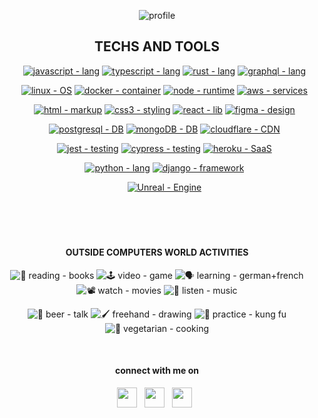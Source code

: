 <div align="center">

![profile](https://github.com/git-BR/git-BR/raw/master/icons/profileHeaderSVG.svg)

</div>

<div align="center">

## TECHS AND TOOLS

</div>

<div align="center">
  
  <ol>
  
  [![javascript - lang](https://img.shields.io/badge/javascript-lang-F7DF1E?style=for-the-badge&logo=javascript)](https://developer.mozilla.org/en-US/docs/Web/JavaScript)
  [![typescript - lang](https://img.shields.io/badge/typescript-lang-3178C6?style=for-the-badge&logo=typescript)](https://www.typescriptlang.org/)
  [![rust - lang](https://img.shields.io/badge/rust-lang-000000?style=for-the-badge&logo=rust)](https://www.rust-lang.org/)
  [![graphql - lang](https://img.shields.io/badge/graphql-lang-E10098?style=for-the-badge&logo=graphql)](https://graphql.org/)

[![linux - OS](https://img.shields.io/badge/linux-OS-FCC624?style=for-the-badge&logo=linux)](https://linuxfoundation.org/)
[![docker - container](https://img.shields.io/badge/docker-container-2496ED?style=for-the-badge&logo=docker)](https://docker.com)
[![node - runtime](https://img.shields.io/badge/node-runtime-339933?style=for-the-badge&logo=node.js)](https://docker.com)
[![aws - services](https://img.shields.io/badge/aws-services-232F3E?style=for-the-badge&logo=Amazon+AWS)](https://docker.com)

[![html - markup](https://img.shields.io/badge/html-markup-E34F26?style=for-the-badge&logo=html5)](https://developer.mozilla.org/en-US/docs/Web/HTML)
[![css3 - styling](https://img.shields.io/badge/css3-styling-1572B6?style=for-the-badge&logo=css3)](https://developer.mozilla.org/en-US/docs/Web/CSS)
[![react - lib](https://img.shields.io/badge/react-lib-61DAFB?style=for-the-badge&logo=react)](https://reactjs.org/)
[![figma - design](https://img.shields.io/badge/figma-design-F24E1E?style=for-the-badge&logo=figma)](https://www.figma.com/)

[![postgresql - DB](https://img.shields.io/badge/postgresql-DB-4169E1?style=for-the-badge&logo=postgresql)](https://www.postgresql.org/)
[![mongoDB - DB](https://img.shields.io/badge/mongoDB-DB-47A248?style=for-the-badge&logo=mongodb)](https://www.mongodb.com/)
[![cloudflare - CDN](https://img.shields.io/badge/cloudflare-CDN-F38020?style=for-the-badge&logo=cloudflare)](https://www.cloudflare.com/)

[![jest - testing](https://img.shields.io/badge/jest-testing-C21325?style=for-the-badge&logo=jest)](https://jestjs.io/)
[![cypress - testing](https://img.shields.io/badge/cypress-testing-17202C?style=for-the-badge&logo=cypress)](https://www.cypress.io/)
[![heroku - SaaS](https://img.shields.io/badge/heroku-SaaS-430098?style=for-the-badge&logo=heroku)](https://www.heroku.com/)

[![python - lang](https://img.shields.io/badge/python-lang-3776AB?style=for-the-badge&logo=python)](https://www.python.org/)
[![django - framework](https://img.shields.io/badge/django-framework-092E20?style=for-the-badge&logo=django)](https://www.djangoproject.com/)

[![Unreal - Engine](https://img.shields.io/badge/Unreal-Engine-0E1128?style=for-the-badge&logo=unreal+engine)](https://www.unrealengine.com/en-US/)

  </ol>

</div>

<br>

<br>

<div align="center">

#

#### OUTSIDE COMPUTERS WORLD ACTIVITIES

![📖 reading - books](https://img.shields.io/badge/📖_reading-books-F09D13)
![🕹️ video - game](https://img.shields.io/badge/🕹️_video-game-E60012)
![🗣️ learning  - german+french](https://img.shields.io/badge/🗣️_learning_-german%2Bfrench-458CF5)
![📽️ watch - movies](https://img.shields.io/badge/📽️_watch-movies-3955A3)
![🎸 listen - music](https://img.shields.io/badge/🎸_listen-music-DC382D)

![🍻 beer - talk](https://img.shields.io/badge/🍻_beer-talk-FFD900)
![🖌️ freehand - drawing](https://img.shields.io/badge/🖌️_freehand-drawing-F37626)
![🥷 practice - kung fu](https://img.shields.io/badge/🥷_practice-kung_fu-000000)
![🔪 vegetarian - cooking](https://img.shields.io/badge/🔪_vegetarian-cooking-88CE02)

  </details>
  
  <br>
  
#### connect with me on

<a href="https://twitter.com/BrenoRocha_twt"><img border-width="red" height="32" src="https://github.com/git-BR/git-BR/raw/master/icons/twitter.svg" ></a>&nbsp;&nbsp;
<a href="https://dev.to/brenorocha"><img height="32" src="https://github.com/git-BR/git-BR/raw/master/icons/devto_fill.svg" ></a>&nbsp;&nbsp;
<a href="https://br.linkedin.com/in/breno-rocha-dev"><img height="32" src="https://github.com/git-BR/git-BR/raw/master/icons/linkedin_fill.svg"></a>&nbsp;&nbsp;

</div>
